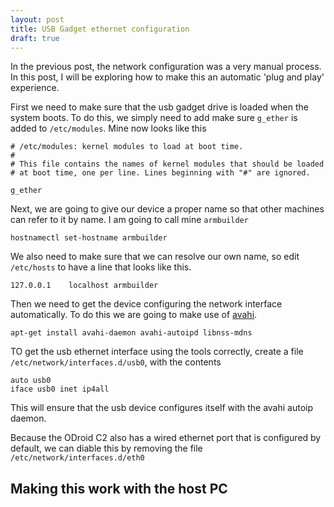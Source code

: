```yaml
---
layout: post
title: USB Gadget ethernet configuration
draft: true
---
```


In the previous post, the network configuration was a very manual process.  In this post, I will be exploring how to make this an automatic 'plug and play' experience.

First we need to make sure that the usb gadget drive is loaded when the system boots.  To do this, we simply need to add make sure ```g_ether``` is added to ```/etc/modules```.  Mine now looks like this
```
# /etc/modules: kernel modules to load at boot time.
#
# This file contains the names of kernel modules that should be loaded
# at boot time, one per line. Lines beginning with "#" are ignored.

g_ether
```

Next, we are going to give our device a proper name so that other machines can refer to it by name.  I am going to call mine ```armbuilder```

    hostnamectl set-hostname armbuilder


We also need to make sure that we can resolve our own name, so edit ```/etc/hosts``` to have a line that looks like this.

    127.0.0.1    localhost armbuilder

Then we need to get the device configuring the network interface automatically.  To do this we are going to make use of [avahi](https://www.avahi.org/).

    apt-get install avahi-daemon avahi-autoipd libnss-mdns

TO get the usb ethernet interface using the tools correctly, create a file ```/etc/network/interfaces.d/usb0```, with the contents

    auto usb0
    iface usb0 inet ip4all

This will ensure that the usb device configures itself with the avahi autoip daemon.

Because the ODroid C2 also has a wired ethernet port that is configured by default, we can diable this by removing the file ```/etc/network/interfaces.d/eth0```

## Making this work with the host PC
